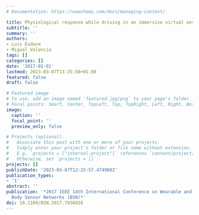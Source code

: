 ```yaml
---
# Documentation: https://wowchemy.com/docs/managing-content/

title: Physiological response while driving in an immersive virtual environment
subtitle: ''
summary: ''
authors:
- Luis Eudave
- Miguel Valencia
tags: []
categories: []
date: '2017-01-01'
lastmod: 2023-03-07T13:25:58+01:00
featured: false
draft: false

# Featured image
# To use, add an image named `featured.jpg/png` to your page's folder.
# Focal points: Smart, Center, TopLeft, Top, TopRight, Left, Right, BottomLeft, Bottom, BottomRight.
image:
  caption: ''
  focal_point: ''
  preview_only: false

# Projects (optional).
#   Associate this post with one or more of your projects.
#   Simply enter your project's folder or file name without extension.
#   E.g. `projects = ["internal-project"]` references `content/project/deep-learning/index.md`.
#   Otherwise, set `projects = []`.
projects: []
publishDate: '2023-03-07T12:25:57.474980Z'
publication_types:
- '1'
abstract: ''
publication: '*2017 IEEE 14th International Conference on Wearable and Implantable
  Body Sensor Networks (BSN)*'
doi: 10.1109/BSN.2017.7936028
---
```

